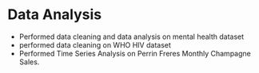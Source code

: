# Data Analysis
- Performed data cleaning and data analysis on mental health dataset
- performed data cleaning on WHO HIV dataset
- Performed Time Series Analysis on Perrin Freres Monthly Champagne Sales.

